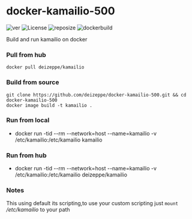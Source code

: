 # docker-kamailio-500
![ver](https://img.shields.io/github/v/release/deizeppe/docker-kamailio-500?color=red&style=plastic)
![License](https://img.shields.io/github/license/deizeppe/docker-kamailio-500?color=yellow&style=plastic)
![reposize](https://img.shields.io/github/repo-size/deizeppe/docker-kamailio-500?color=orange&style=plastic)
![dockerbuild](https://img.shields.io/docker/automated/deizeppe/kamailio-500?style=plastic)

Build and run kamailio on docker

### Pull from hub
	docker pull deizeppe/kamailio

### Build from source
	git clone https://github.com/deizeppe/docker-kamailio-500.git && cd docker-kamailio-500
	docker image build -t kamailio .
	
### Run from local
*	docker run -tid --rm --network=host --name=kamailio -v /etc/kamailio:/etc/kamailio kamailio 

### Run from hub
* docker run -tid --rm --network=host --name=kamailio -v /etc/kamailio:/etc/kamailio deizeppe/kamailio 

### Notes
This using default its scripting,to use your custom scripting just `mount` */etc/kamailio* to your path

